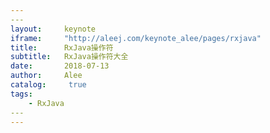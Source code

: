 ```yaml
---
​---
layout:     keynote
iframe:     "http://aleej.com/keynote_alee/pages/rxjava"
title:      RxJava操作符
subtitle:   RxJava操作符大全
date:       2018-07-13
author:     Alee
catalog: 	 true
tags:
    - RxJava
​---
---
```


